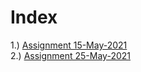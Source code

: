 # Index  
1.) [Assignment 15-May-2021](./Assign%2015-May-2021.md)  
2.) [Assignment 25-May-2021](./Assign%2025-May-2021.md)  
